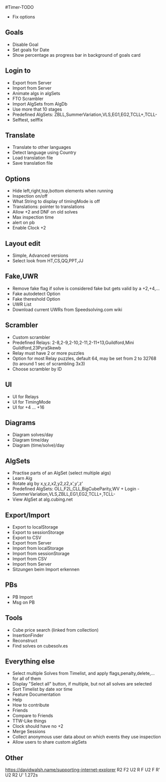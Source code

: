 #Timer-TODO

- Fix options

Goals
-----
- Disable Goal
- Set goals for Date
- Show percentage as progress bar in background of goals card

Login to
--------
- Export from Server
- Import from Server
- Animate algs in algSets
- FTO Scrambler
- Import AlgSets from AlgDb
- Use more that 10 stages
- Predefined AlgSets: ZBLL,SummerVariation,VLS,EG1,EG2,TCLL+,TCLL-
- Selftest, selffix

Translate
---------
- Translate to other languages
- Detect language using Country
- Load translation file
- Save translation file

Options
-------
- Hide left,right,top,bottom elements when running
- Inspection on/off
- What String to display of timingMode is off
- Translations: pointer to translations
- Allow +2 and DNF on old solves
- Max inspection time
- alert on pb
- Enable Clock +2

Layout edit
-----------
- Simple, Advanced versions
- Select look from HT,CS,QQ,PPT,JJ

Fake,UWR
--------
- Remove fake flag if solve is considered fake but gets valid by a +2,+4,...
- Fake autodetect Option
- Fake thereshold Option
- UWR List
- Download current UWRs from Speedsolving.com wiki

Scrambler
---------
- Custom scrambler
- Predefined Relays: 2-8,2-9,2-10,2-11,2-11+13,Guildford,Mini Guildford,23PyraSkewb
- Relay must have 2 or more puzzles
- Option for most Relay puzzles, default 64, may be set from 2 to 32768 (to around 1 sec of scrambling 3x3)
- Choose scrambler by ID

UI
--
- UI for Relays
- UI for TimingMode
- UI for +4 ... +16

Diagrams
--------
- Diagram solves/day
- Diagram time/day
- Diagram (time/solve)/day

AlgSets
-------
- Practise parts of an AlgSet (select multiple algs)
- Learn Alg
- Rotate alg by x,y,z,x2,y2,z2,x',y',z'
- Predefined AlgSets: OLL,F2L,CLL,BigCubeParity,WV + Login - SummerVariation,VLS,ZBLL,EG1,EG2,TCLL+,TCLL-
- View AlgSet at alg.cubing.net

Export/Import
-------------
- Export to localStorage
- Export to sessionStorage
- Export to CSV
- Export from Server
- Import from localStorage
- Import from sessionStorage
- Import from CSV
- Import from Server
- Sitzungen beim Import erkennen


PBs
---
- PB Import
- Msg on PB

Tools
-----
- Cube price search (linked from collection)
- InsertionFinder
- Reconstruct
- Find solves on cubesolv.es

Everything else
---------------
- Select multiple Solves from Timelist, and apply flags,penalty,delete,... for all of them
- Display "Select all" button, if multiple, but not all solves are selected
- Sort Timelist by date xor time
- Feature Documentation
- Help
- How to contribute
- Friends
- Compare to Friends
- TTW-Like things
- Clock should have no +2
- Merge Sessions
- Collect anonymous user data about on which events they use inspection
- Allow users to share custom algSets

Other
-----
https://davidwalsh.name/supporting-internet-explorer
R2 F2 U2 R F U2 F R' U2 R2 U' 1.272s
